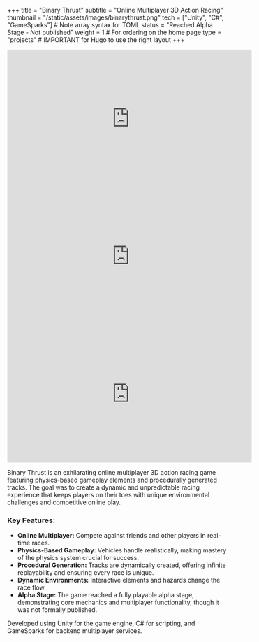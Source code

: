 +++
title = "Binary Thrust"
subtitle = "Online Multiplayer 3D Action Racing"
thumbnail = "/static/assets/images/binarythrust.png" 
tech = ["Unity", "C#", "GameSparks"] # Note array syntax for TOML
status = "Reached Alpha Stage - Not published"
weight = 1 # For ordering on the home page
type = "projects" # IMPORTANT for Hugo to use the right layout
+++

<div class="project-media">
    <div class="media-placeholder video">
        <!-- Replace with your YouTube embed code or a video file -->
        <iframe width="560" height="315" src="https://www.youtube.com/embed/0L20a6NKkTM?si=0wThe4rY5rRg629L&controls=0" title="YouTube video player" frameborder="0" allow="accelerometer; autoplay; clipboard-write; encrypted-media; gyroscope; picture-in-picture; web-share" referrerpolicy="strict-origin-when-cross-origin" allowfullscreen></iframe>
        <iframe width="560" height="315" src="https://www.youtube.com/embed/YX9ZrL82-XQ?si=-0QQKwNjCi4glVkG" title="YouTube video player" frameborder="0" allow="accelerometer; autoplay; clipboard-write; encrypted-media; gyroscope; picture-in-picture; web-share" referrerpolicy="strict-origin-when-cross-origin" allowfullscreen></iframe>
        <iframe width="560" height="315" src="https://www.youtube.com/embed/JU2SsYcixh4?si=X9CKZC_oEksdICBj&start=26" title="YouTube video player" frameborder="0" allow="accelerometer; autoplay; clipboard-write; encrypted-media; gyroscope; picture-in-picture; web-share" referrerpolicy="strict-origin-when-cross-origin" allowfullscreen></iframe>
    </div>
</div>

<p>Binary Thrust is an exhilarating online multiplayer 3D action racing game featuring physics-based gameplay elements and procedurally generated tracks. The goal was to create a dynamic and unpredictable racing experience that keeps players on their toes with unique environmental challenges and competitive online play.</p>

<h3>Key Features:</h3>
<ul>
    <li><strong>Online Multiplayer:</strong> Compete against friends and other players in real-time races.</li>
    <li><strong>Physics-Based Gameplay:</strong> Vehicles handle realistically, making mastery of the physics system crucial for success.</li>
    <li><strong>Procedural Generation:</strong> Tracks are dynamically created, offering infinite replayability and ensuring every race is unique.</li>
    <li><strong>Dynamic Environments:</strong> Interactive elements and hazards change the race flow.</li>
    <li><strong>Alpha Stage:</strong> The game reached a fully playable alpha stage, demonstrating core mechanics and multiplayer functionality, though it was not formally published.</li>
</ul>

<p>Developed using Unity for the game engine, C# for scripting, and GameSparks for backend multiplayer services.</p>